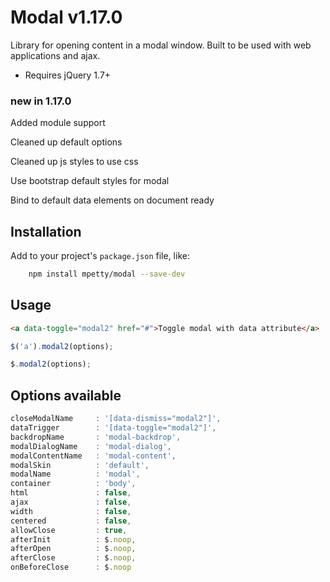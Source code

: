 # Modal v1.17.0

Library for opening content in a modal window. Built to be used with web applications and ajax.

- Requires jQuery 1.7+

### new in 1.17.0

Added module support

Cleaned up default options

Cleaned up js styles to use css

Use bootstrap default styles for modal

Bind to default data elements on document ready

## Installation

Add to your project's `package.json` file, like:

```bash
    npm install mpetty/modal --save-dev
```

## Usage

```html
<a data-toggle="modal2" href="#">Toggle modal with data attribute</a>
```

```javascript
$('a').modal2(options);
```

```javascript
$.modal2(options);
```

## Options available

```javascript
closeModalName     : '[data-dismiss="modal2"]',
dataTrigger        : '[data-toggle="modal2"]',
backdropName       : 'modal-backdrop',
modalDialogName    : 'modal-dialog',
modalContentName   : 'modal-content',
modalSkin          : 'default',
modalName          : 'modal',
container          : 'body',
html               : false,
ajax               : false,
width              : false,
centered           : false,
allowClose         : true,
afterInit          : $.noop,
afterOpen          : $.noop,
afterClose         : $.noop,
onBeforeClose      : $.noop
```
